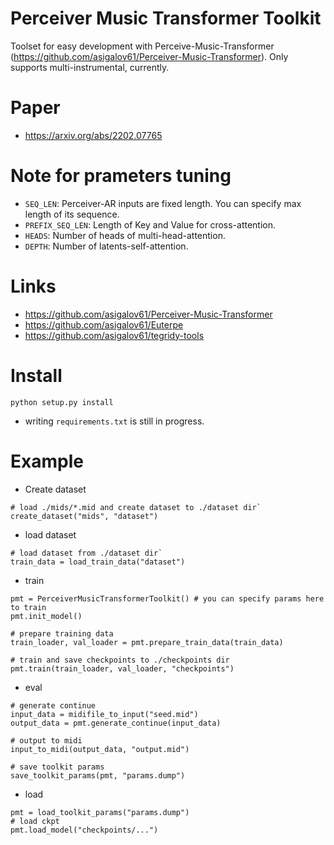 # Perceiver Music Transformer Toolkit
Toolset for easy development with Perceive-Music-Transformer (https://github.com/asigalov61/Perceiver-Music-Transformer). Only supports multi-instrumental, currently. 

# Paper
- https://arxiv.org/abs/2202.07765

# Note for prameters tuning
- `SEQ_LEN`: Perceiver-AR inputs are fixed length. You can specify max length of its sequence. 
- `PREFIX_SEQ_LEN`: Length of Key and Value for cross-attention.
- `HEADS`: Number of heads of multi-head-attention. 
- `DEPTH`: Number of latents-self-attention. 

# Links
- https://github.com/asigalov61/Perceiver-Music-Transformer
- https://github.com/asigalov61/Euterpe
- https://github.com/asigalov61/tegridy-tools

# Install
```
python setup.py install
```
- writing `requirements.txt` is still in progress. 

# Example
- Create dataset
```
# load ./mids/*.mid and create dataset to ./dataset dir`
create_dataset("mids", "dataset")
```

- load dataset
```
# load dataset from ./dataset dir`
train_data = load_train_data("dataset")
```

- train
```
pmt = PerceiverMusicTransformerToolkit() # you can specify params here to train
pmt.init_model()

# prepare training data
train_loader, val_loader = pmt.prepare_train_data(train_data)

# train and save checkpoints to ./checkpoints dir
pmt.train(train_loader, val_loader, "checkpoints")
```

- eval
```
# generate continue
input_data = midifile_to_input("seed.mid")
output_data = pmt.generate_continue(input_data)

# output to midi
input_to_midi(output_data, "output.mid")

# save toolkit params
save_toolkit_params(pmt, "params.dump")
```

- load
```
pmt = load_toolkit_params("params.dump")
# load ckpt
pmt.load_model("checkpoints/...")
```
